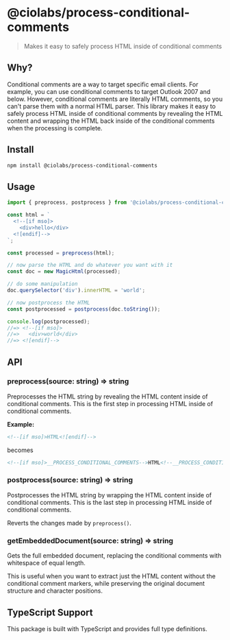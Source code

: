 # @ciolabs/process-conditional-comments

> Makes it easy to safely process HTML inside of conditional comments

## Why?

Conditional comments are a way to target specific email clients. For example, you can use conditional comments to target Outlook 2007 and below. However, conditional comments are literally HTML comments, so you can't parse them with a normal HTML parser. This library makes it easy to safely process HTML inside of conditional comments by revealing the HTML content and wrapping the HTML back inside of the conditional comments when the processing is complete.

## Install

```bash
npm install @ciolabs/process-conditional-comments
```

## Usage

```js
import { preprocess, postprocess } from '@ciolabs/process-conditional-comments';

const html = `
  <!--[if mso]>
    <div>hello</div>
  <![endif]-->
`;

const processed = preprocess(html);

// now parse the HTML and do whatever you want with it
const doc = new MagicHtml(processed);

// do some manipulation
doc.querySelector('div').innerHTML = 'world';

// now postprocess the HTML
const postprocessed = postprocess(doc.toString());

console.log(postprocessed);
//=> <!--[if mso]>
//=>   <div>world</div>
//=> <![endif]-->
```

## API

### preprocess(source: string) => string

Preprocesses the HTML string by revealing the HTML content inside of conditional comments. This is the first step in processing HTML inside of conditional comments.

**Example:**

```html
<!--[if mso]>HTML<![endif]-->
```

becomes

```html
<!--[if mso]>__PROCESS_CONDITIONAL_COMMENTS-->HTML<!--__PROCESS_CONDITIONAL_COMMENTS<![endif]-->
```

### postprocess(source: string) => string

Postprocesses the HTML string by wrapping the HTML content inside of conditional comments. This is the last step in processing HTML inside of conditional comments.

Reverts the changes made by `preprocess()`.

### getEmbeddedDocument(source: string) => string

Gets the full embedded document, replacing the conditional comments with whitespace of equal length.

This is useful when you want to extract just the HTML content without the conditional comment markers, while preserving the original document structure and character positions.

## TypeScript Support

This package is built with TypeScript and provides full type definitions.
